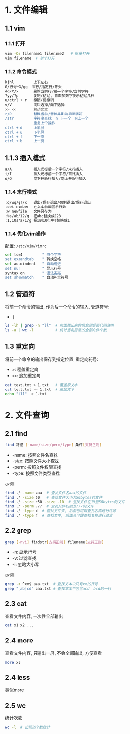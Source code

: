 # 1. 文件编辑

## 1.1 vim

### 1.1.1 打开

```bash
vim -On filename1 filename2   # 批量打开
vim filename  # 单个打开
```

### 1.1.2 命令模式

```bash
kjhl         上下左右
G/行号+G/gg  末行/指定行/开头
dd/X/x       删除当前行/前一个字符/当前字符
?yy/?p       复制/粘贴, 前面加数字表示粘贴几行
u/ctrl + r   撤销/反撤销
v/V          向后选择/向下选择
>> <<        移动文本
r/R          替换当前/替换并影响后面字符
/str         字符串查找  n 下一个  N上一个
.            重复上个操作
ctrl + d     上半屏
ctrl + u     下半屏
ctrl + f     下一页
ctrl + b     上一页
```

## 1.1.3 插入模式

```bash
a/A          插入光标后一个字符/末行插入
i/I          插入光标前一个字符/首行插入
o/O          向下开新行插入/向上开新行插入
```

### 1.1.4 末行模式

```bash
:q/wq/q!/x   退出/保存退出/强制退出/保存退出
:set number  在文本前面显示行数
:w newfile   文件另存为
:%s/ab/12/g  把abc替换成123
:1,10s/a/1/g 把1到10行中a替换成1
```

### 1.1.4 优化vim操作

配置: `/etc/vim/vimrc`

```bash
set ts=4         " 四个字符
set expandtab    " 转换空格
set autoindent   " 自动缩进
set nu!          " 显示行号
syntax on        " 语法高亮
set showmatch    " 自动补全符号
```

## 1.2 管道符

将前一个命令的输出, 作为后一个命令的输入, 管道符号:

* `|`

```bash
ls -lh | grep -n "ll"  # 前面找出来的信息供后面代码使用
ls -a | wc -l          # 统计当前目录的全部文件个数
```



## 1.3 重定向

将前一个命令的输出保存到指定位置, 重定向符号:

* `>`:  覆盖重定向
* `>>`: 追加重定向

```bash
cat test.txt > 1.txt   # 覆盖原文本
cat test.txt >> 1.txt  # 追加文本
echo "111"  > 1.txt
```





# 2. 文件查询

## 2.1 find

```bash
find 路径 [-name/size/perm/type] 条件[支持正则]
```

* -name: 按照文件名查找
* -size: 按照文件大小查找
* -perm: 按照文件权限查找
* -type: 按照文件类型查找

示例

```bash
find ./ -name aaa  # 查找文件名aaa的文件
find ./ -size 50   # 查找文件大小为50bytes的文件 
find ./ -size +50 -size -10  # 查找文件在10至50bytes的文件
find ./ -perm 777  # 查找文件权限为777的文件
find ./ -type d  # 查找文件夹, 后面也可跟查找名称进行过滤
find ./ -type f  # 查找文件, 后面也可跟查找名称进行过滤
```



## 2.2 grep

```bash
grep [-nvi] findstr[支持正则] filename[支持正则]
```

* -n: 显示行号
* -v: 过滤查找
* -i: 忽略大小写

示例

```bash
grep -n ^xx$ aaa.txt  # 查找文本中只有xx的行号
grep "[ab]cd" aaa.txt # 查找文本中包含acd  bcd的一行
```



## 2.3 cat

查看文件内容, 一次性全部输出

```bash
cat x1 x2 ...
```

## 2.4 more

查看文件内容, 只输出一屏, 不会全部输出, 方便查看

```bash
more x1
```

## 2.4 less

类似more

## 2.5 wc

统计次数

```bash
wc -l  # 出现的个数统计
```

